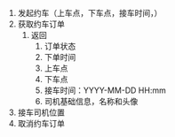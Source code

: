 1. 发起约车（上车点，下车点，接车时间，）
2. 获取约车订单
	1. 返回
		1. 订单状态
		2. 下单时间
		3. 上车点
		4. 下车点
		5. 接车时间：YYYY-MM-DD HH:mm
		6. 司机基础信息，名称和头像
3. 接车司机位置
4. 取消约车订单